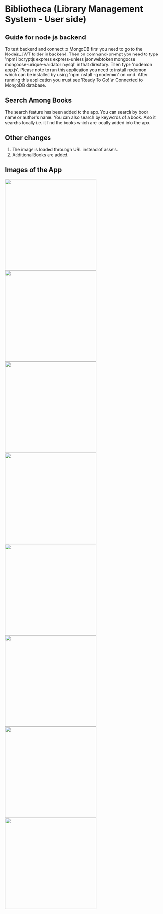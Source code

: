 # Bibliotheca (Library Management System - User side)

## Guide for node js backend

To test backend and connect to MongoDB first you need to go to the Nodejs_JWT folder in backend. Then on command-prompt you need to type 'npm i bcryptjs express express-unless jsonwebtoken mongoose mongoose-unique-validator mysql' in that directory. Then type 'nodemon app.js'. Please note to run this application you need to install nodemon which can be installed by using 'npm install -g nodemon' on cmd. After running this application you must see 'Ready To Go! \n Connected to MongoDB database.

## Search Among Books
The search feature has been added to the app. You can search by book name or author's name. You can also search by keywords of a book. Also it searchs locally i.e. it find the books which are locally added into the app.

## Other changes
1) The image is loaded throuogh URL instead of assets.
2) Additional Books are added.

## Images of the App
<img src="https://github.com/DhruvGandhi31/Bibliotheca/assets/96539582/9e9717d2-ff33-4137-9168-3b22a1a635dd" width=300px>
<img src="https://github.com/DhruvGandhi31/Bibliotheca/assets/96539582/ae2f6b3f-b586-45b6-b5bc-986a5f07fa8e" width=300px>
<img src="https://github.com/DhruvGandhi31/Bibliotheca/assets/96539582/5b3e9b5c-b168-4f0d-bae9-7f5883bd56f5" width=300px>
<img src="https://github.com/DhruvGandhi31/Bibliotheca/assets/96539582/2f1763ea-1fa4-4912-b9bd-ce934fc7b64c" width=300px>
<img src="https://github.com/DhruvGandhi31/Bibliotheca/assets/96539582/220b45e9-1983-4daf-bf96-f50562422a14" width=300px>
<img src="https://github.com/DhruvGandhi31/Bibliotheca/assets/96539582/771be99f-d996-46ff-8033-bb2936b10c09" width=300px>
<img src="https://github.com/DhruvGandhi31/Bibliotheca/assets/96539582/c5475298-b134-4070-9e9c-0e69fe8b6200" width=300px>
<img src="https://github.com/DhruvGandhi31/Bibliotheca/assets/96539582/b84eb922-4308-48be-94bf-5250bc542692" width=300px>



